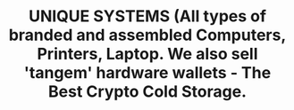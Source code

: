 ---
title: "UNIQUE SYSTEMS (All types of branded and assembled Computers, Printers, Laptop. We also sell 'tangem' hardware wallets - The Best Crypto Cold Storage."
url: /khed/unique-systems-all-types-of-branded-and-assembled-computers-printers-laptop-we-also-sell-tangem-hardware-wallets-the-best-crypto-cold-storage/
shop: computer
---